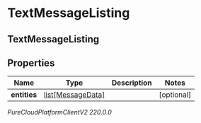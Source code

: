 # TextMessageListing

## TextMessageListing

## Properties

|Name | Type | Description | Notes|
|------------ | ------------- | ------------- | -------------|
| **entities** | [list[MessageData]](MessageData) |  | [optional] |



_PureCloudPlatformClientV2 220.0.0_
